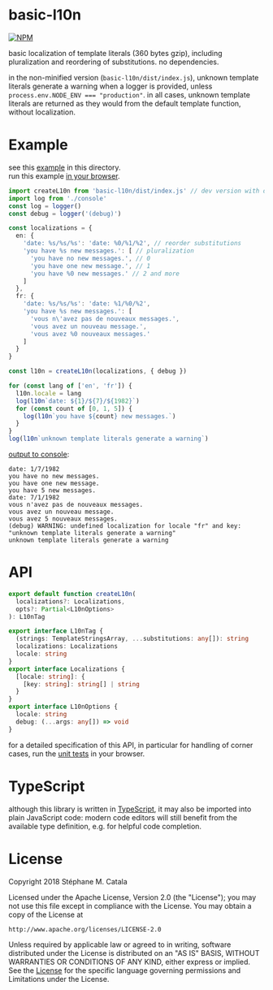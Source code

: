 # basic-l10n
[![NPM](https://nodei.co/npm/basic-l10n.png?compact=true)](https://nodei.co/npm/basic-l10n/)

basic localization of template literals (360 bytes gzip),
including pluralization and reordering of substitutions.
no dependencies.

in the non-minified version (`basic-l10n/dist/index.js`),
unknown template literals generate a warning when a logger is provided,
unless `process.env.NODE_ENV === "production"`.
in all cases, unknown template literals are returned
as they would from the default template function,
without localization.

# Example
see this [example](./example/index.ts) in this directory.<br/>
run this example [in your browser](https://cdn.rawgit.com/ZenyWay/basic-l10n/v1.0.0/example/index.html).
```ts
import createL10n from 'basic-l10n/dist/index.js' // dev version with debug warnings
import log from './console'
const log = logger()
const debug = logger('(debug)')

const localizations = {
  en: {
    'date: %s/%s/%s': 'date: %0/%1/%2', // reorder substitutions
    'you have %s new messages.': [ // pluralization
      'you have no new messages.', // 0
      'you have one new message.', // 1
      'you have %0 new messages.' // 2 and more
    ]
  },
  fr: {
    'date: %s/%s/%s': 'date: %1/%0/%2',
    'you have %s new messages.': [
      'vous n\'avez pas de nouveaux messages.',
      'vous avez un nouveau message.',
      'vous avez %0 nouveaux messages.'
    ]
  }
}

const l10n = createL10n(localizations, { debug })

for (const lang of ['en', 'fr']) {
  l10n.locale = lang
  log(l10n`date: ${1}/${7}/${1982}`)
  for (const count of [0, 1, 5]) {
    log(l10n`you have ${count} new messages.`)
  }
}
log(l10n`unknown template literals generate a warning`)
```
[output to console](https://cdn.rawgit.com/ZenyWay/basic-l10n/v1.0.0/example/index.html):
```
date: 1/7/1982
you have no new messages.
you have one new message.
you have 5 new messages.
date: 7/1/1982
vous n'avez pas de nouveaux messages.
vous avez un nouveau message.
vous avez 5 nouveaux messages.
(debug) WARNING: undefined localization for locale "fr" and key: "unknown template literals generate a warning"
unknown template literals generate a warning
```
# API
```ts
export default function createL10n(
  localizations?: Localizations,
  opts?: Partial<L10nOptions>
): L10nTag

export interface L10nTag {
  (strings: TemplateStringsArray, ...substitutions: any[]): string
  localizations: Localizations
  locale: string
}
export interface Localizations {
  [locale: string]: {
    [key: string]: string[] | string
  }
}
export interface L10nOptions {
  locale: string
  debug: (...args: any[]) => void
}
```
for a detailed specification of this API,
in particular for handling of corner cases,
run the [unit tests](https://cdn.rawgit.com/ZenyWay/basic-l10n/v1.0.0/spec/web/index.html)
in your browser.

# TypeScript
although this library is written in [TypeScript](https://www.typescriptlang.org),
it may also be imported into plain JavaScript code:
modern code editors will still benefit from the available type definition,
e.g. for helpful code completion.

# License
Copyright 2018 Stéphane M. Catala

Licensed under the Apache License, Version 2.0 (the "License");
you may not use this file except in compliance with the License.
You may obtain a copy of the License at

    http://www.apache.org/licenses/LICENSE-2.0

Unless required by applicable law or agreed to in writing, software
distributed under the License is distributed on an "AS IS" BASIS,
WITHOUT WARRANTIES OR CONDITIONS OF ANY KIND, either express or implied.
See the [License](./LICENSE) for the specific language governing permissions and
Limitations under the License.
